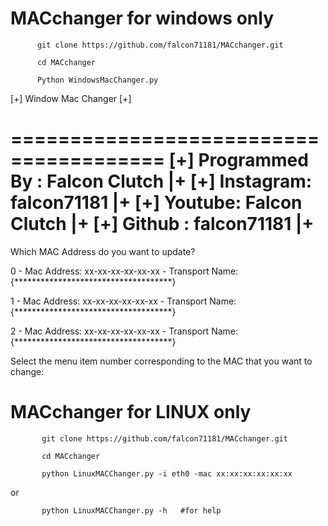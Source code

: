 # MACchanger for windows only



          git clone https://github.com/falcon71181/MACchanger.git

          cd MACchanger

          Python WindowsMacChanger.py




  [+] Window Mac Changer [+]
          
 ======================================= 
 [+] Programmed By : Falcon Clutch     |+
 [+] Instagram: falcon71181            |+
 [+] Youtube: Falcon Clutch            |+
 [+] Github : falcon71181              |+
 =======================================


Which MAC Address do you want to update?


0 - Mac Address: xx-xx-xx-xx-xx-xx - Transport Name: {************************************}


1 - Mac Address: xx-xx-xx-xx-xx-xx - Transport Name: {************************************}


2 - Mac Address: xx-xx-xx-xx-xx-xx - Transport Name: {************************************}


Select the menu item number corresponding to the MAC that you want to change:
    
    
  # MACchanger for LINUX only



           git clone https://github.com/falcon71181/MACchanger.git

           cd MACchanger

           python LinuxMACChanger.py -i eth0 -mac xx:xx:xx:xx:xx:xx

or
              
           python LinuxMACChanger.py -h   #for help
